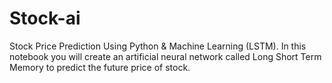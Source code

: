 # Stock-ai

Stock Price Prediction Using Python & Machine Learning (LSTM). 
In this notebook you will  create an artificial neural network called Long Short Term Memory to predict the future price of stock.
